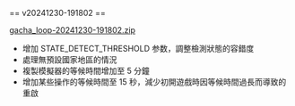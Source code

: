 == v20241230-191802 ==

[gacha_loop-20241230-191802.zip](https://mega.nz/file/tFlmnLgY#v2mp0GLe2UfH0jX34uMcM9zfEoqoOm53ebvQM9q0ZIQ)

- 增加 STATE_DETECT_THRESHOLD 参数，調整檢測狀態的容錯度
- 處理無預設國家地區的情況
- 複製模擬器的等候時間增加至 5 分鐘
- 增加某些操作的等候時間至 15 秒，減少初開遊戲時因等候時間過長而導致的重啟
